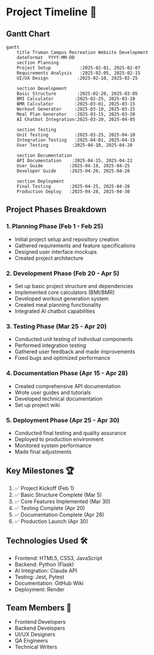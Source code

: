 # Project Timeline 📅

## Gantt Chart

```mermaid
gantt
    title Truman Campus Recreation Website Development
    dateFormat  YYYY-MM-DD
    section Planning
    Project Setup           :2025-02-01, 2025-02-07
    Requirements Analysis   :2025-02-05, 2025-02-15
    UI/UX Design           :2025-02-10, 2025-02-25

    section Development
    Basic Structure        :2025-02-20, 2025-03-05
    BMI Calculator        :2025-02-25, 2025-03-10
    BMR Calculator        :2025-03-01, 2025-03-15
    Workout Generator     :2025-03-10, 2025-03-25
    Meal Plan Generator   :2025-03-15, 2025-03-30
    AI Chatbot Integration:2025-03-20, 2025-04-05

    section Testing
    Unit Testing          :2025-03-25, 2025-04-10
    Integration Testing   :2025-04-01, 2025-04-15
    User Testing         :2025-04-10, 2025-04-20

    section Documentation
    API Documentation    :2025-04-15, 2025-04-22
    User Guide          :2025-04-18, 2025-04-25
    Developer Guide     :2025-04-20, 2025-04-28
    
    section Deployment
    Final Testing       :2025-04-25, 2025-04-28
    Production Deploy   :2025-04-28, 2025-04-30

```

## Project Phases Breakdown

### 1. Planning Phase (Feb 1 - Feb 25)
- Initial project setup and repository creation
- Gathered requirements and feature specifications
- Designed user interface mockups
- Created project architecture

### 2. Development Phase (Feb 20 - Apr 5)
- Set up basic project structure and dependencies
- Implemented core calculators (BMI/BMR)
- Developed workout generation system
- Created meal planning functionality
- Integrated AI chatbot capabilities

### 3. Testing Phase (Mar 25 - Apr 20)
- Conducted unit testing of individual components
- Performed integration testing
- Gathered user feedback and made improvements
- Fixed bugs and optimized performance

### 4. Documentation Phase (Apr 15 - Apr 28)
- Created comprehensive API documentation
- Wrote user guides and tutorials
- Developed technical documentation
- Set up project wiki

### 5. Deployment Phase (Apr 25 - Apr 30)
- Conducted final testing and quality assurance
- Deployed to production environment
- Monitored system performance
- Made final adjustments

## Key Milestones 🏆

1. ✅ Project Kickoff (Feb 1)
2. ✅ Basic Structure Complete (Mar 5)
3. ✅ Core Features Implemented (Mar 30)
4. ✅ Testing Complete (Apr 20)
5. ✅ Documentation Complete (Apr 28)
6. ✅ Production Launch (Apr 30)

## Technologies Used 🛠️

- Frontend: HTML5, CSS3, JavaScript
- Backend: Python (Flask)
- AI Integration: Claude API
- Testing: Jest, Pytest
- Documentation: GitHub Wiki
- Deployment: Render

## Team Members 👥

- Frontend Developers
- Backend Developers
- UI/UX Designers
- QA Engineers
- Technical Writers
